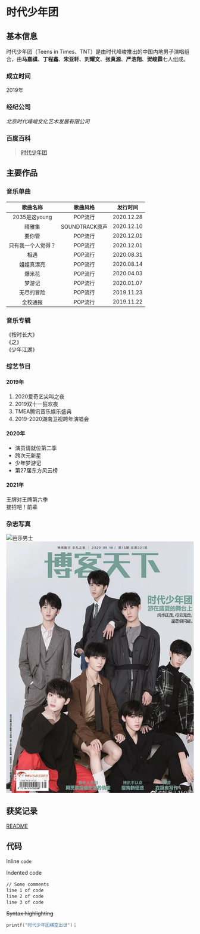 # 时代少年团
## 基本信息
时代少年团（Teens in Times、TNT）是由时代峰峻推出的中国内地男子演唱组合，由**马嘉祺**、**丁程鑫**、**宋亚轩**、**刘耀文**、**张真源**、**严浩翔**、**贺峻霖**七人组成。
### 成立时间
2019年
### 经纪公司
*北京时代峰峻文化艺术发展有限公司*
### 百度百科
>[时代少年团](https://baike.baidu.com/item/%E6%97%B6%E4%BB%A3%E5%B0%91%E5%B9%B4%E5%9B%A2/23799998?fr=aladdin)
## 主要作品
### 音乐单曲
| 歌曲名称 | 歌曲风格 | 发行时间 |
| :-----:|  :----: | :----: |
| 2035是这young | POP流行 | 2020.12.28 |
| 晴雅集 | SOUNDTRACK原声   | 2020.12.10 |
| 要你管 | POP流行 | 2020.12.01 |
| 只有我一个人觉得？ | POP流行 | 2020.12.01 |
| 相遇 | POP流行 | 2020.08.31 |
| 姐姐真漂亮 | POP流行 | 2020.08.14 |
| 爆米花 | POP流行 | 2020.04.03 |
| 梦游记 | POP流行 | 2020.01.07 |
| 无尽的冒险 | POP流行 | 2019.11.23 |
| 全校通报 | POP流行 | 2019.11.22 |
### 音乐专辑
《按时长大》  
《之》  
《少年江湖》
### 综艺节目
#### 2019年
1. 2020爱奇艺尖叫之夜  
2. 2019双十一狂欢夜  
3. TMEA腾讯音乐娱乐盛典  
4. 2019-2020湖南卫视跨年演唱会
#### 2020年
* 演员请就位第二季   
* 跨次元新星  
* 少年梦游记  
* 第27届东方风云榜
#### 2021年
王牌对王牌第六季  
接招吧！前辈  

### 杂志写真
![芭莎男士](https://5b0988e595225.cdn.sohucs.com/images/20200103/895f703d97c54e119ef9dd3eb3b8b0d8.jpeg)
![博客天下](./photo.jpg "handsome")
## 获奖记录

[README](./README.md)



## 代码

Inline `code`

Indented code

    // Some comments
    line 1 of code
    line 2 of code
    line 3 of code


~~Syntax highlighting~~

``` c
printf("时代少年团横空出世")；
```
